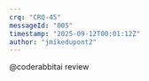```yaml
---
crq: "CRQ-45"
messageId: "005"
timestamp: "2025-09-12T00:01:12Z"
author: "jmikedupont2"
---
```


@coderabbitai review
